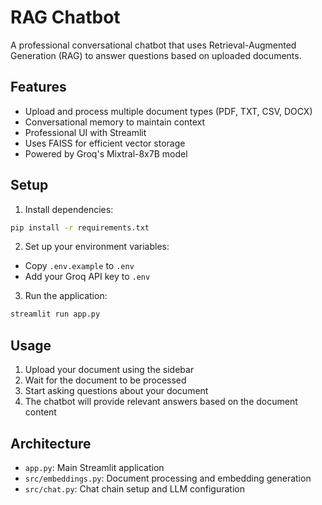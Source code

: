 # RAG Chatbot

A professional conversational chatbot that uses Retrieval-Augmented Generation (RAG) to answer questions based on uploaded documents.

## Features

- Upload and process multiple document types (PDF, TXT, CSV, DOCX)
- Conversational memory to maintain context
- Professional UI with Streamlit
- Uses FAISS for efficient vector storage
- Powered by Groq's Mixtral-8x7B model

## Setup

1. Install dependencies:
```bash
pip install -r requirements.txt
```

2. Set up your environment variables:
- Copy `.env.example` to `.env`
- Add your Groq API key to `.env`

3. Run the application:
```bash
streamlit run app.py
```

## Usage

1. Upload your document using the sidebar
2. Wait for the document to be processed
3. Start asking questions about your document
4. The chatbot will provide relevant answers based on the document content

## Architecture

- `app.py`: Main Streamlit application
- `src/embeddings.py`: Document processing and embedding generation
- `src/chat.py`: Chat chain setup and LLM configuration